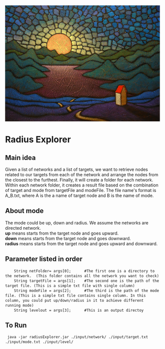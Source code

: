 ![](https://github.com/zhukuixi/CommonTool/blob/master/RadiusExplorer/img/path.jpg)
# Radius Explorer

## Main idea
Given a list of networks and a list of targets, we want to retrieve nodes related to our targets from each of the network and arrange the nodes from the closest to the furthest. Finally, it will create a folder for each network. Within each network folder, it creates a result file based on the combination of target and mode from targetFile and modeFile. The file name's format is A_B.txt, where A is the a name of target node and B is the name of mode.

## About mode
The mode could be up, down and radius. We assume the networks are directed network.    
**up** means starts from the target node and goes upward.  
**down** means starts from the target node and goes downward.   
**radius** means starts from the target node and goes upward and downward.  
   
## Parameter listed in order
		String netFolder= args[0];      #The first one is a directory to the network.  (This folder contains all the network you want to check) 
		String targetFile = args[1];    #The second one is the path of the target file. (This is a simple txt file with single column)
		String modeFile = args[2];      #The third is the path of the mode file. (This is a simple txt file contains single column. In this column, you could put up/down/radius in it to achieve different running mode)
		String levelout = args[3];      #This is an output directoy


## To Run
	 java -jar radiusExplorer.jar ./input/network/ ./input/target.txt ./input/mode.txt ./input/level/ 


